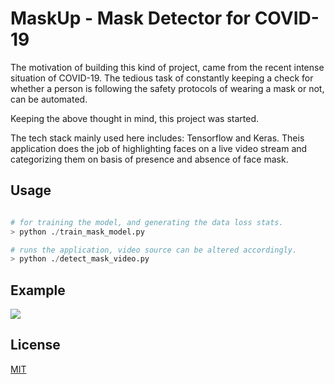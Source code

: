 # MaskUp - Mask Detector for COVID-19 

The motivation of building this kind of project, came from the recent intense situation of COVID-19. The tedious task of constantly keeping a check for whether a person is following the safety protocols of wearing a mask or not, can be automated.

Keeping the above thought in mind, this project was started. 

The tech stack mainly used here includes: Tensorflow and Keras. Theis application does the job of  highlighting faces on a live video stream and categorizing them on basis of presence and absence of face mask.

## Usage

```python

# for training the model, and generating the data loss stats.
> python ./train_mask_model.py

# runs the application, video source can be altered accordingly.
> python ./detect_mask_video.py

```

## Example
![](example.gif)

## License
[MIT](https://choosealicense.com/licenses/mit/)

